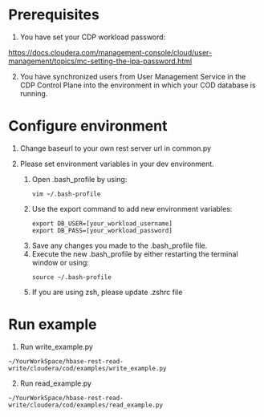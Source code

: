 # Prerequisites

1. You have set your CDP workload password:

https://docs.cloudera.com/management-console/cloud/user-management/topics/mc-setting-the-ipa-password.html

2. You have synchronized users from User Management Service in the CDP Control Plane into the environment
in which your COD database is running.
   
# Configure environment

1. Change baseurl to your own rest server url in common.py

2. Please set environment variables in your dev environment.

    1. Open .bash_profile by using:
        ```
        vim ~/.bash-profile
        ```
    2. Use the export command to add new environment variables:
        ```
        export DB_USER=[your_workload_username]
        export DB_PASS=[your_workload_password]
        ```
    3. Save any changes you made to the .bash_profile file.
    4. Execute the new .bash_profile by either restarting the terminal window or using:
        ```
        source ~/.bash-profile
        ```
    5. If you are using zsh, please update .zshrc file

# Run example
1. Run write_example.py
```
~/YourWorkSpace/hbase-rest-read-write/cloudera/cod/examples/write_example.py
```
2. Run read_example.py
```
~/YourWorkSpace/hbase-rest-read-write/cloudera/cod/examples/read_example.py
```
